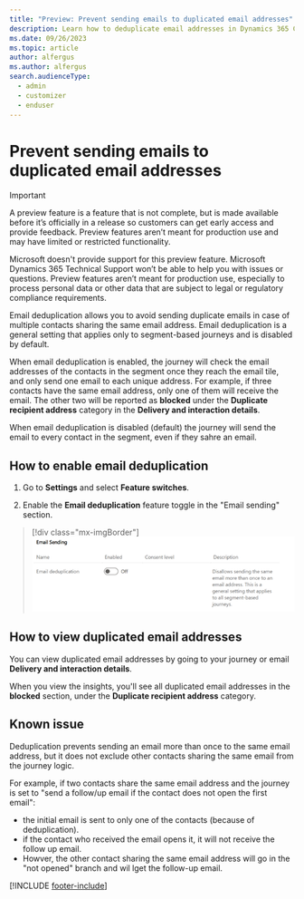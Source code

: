 ```yaml
---
title: "Preview: Prevent sending emails to duplicated email addresses"
description: Learn how to deduplicate email addresses in Dynamics 365 Customer Insights - Journeys.
ms.date: 09/26/2023
ms.topic: article
author: alfergus
ms.author: alfergus
search.audienceType: 
  - admin
  - customizer
  - enduser
---
```


# Prevent sending emails to duplicated email addresses

> [!IMPORTANT]
> A preview feature is a feature that is not complete, but is made available before it’s officially in a release so customers can get early access and provide feedback. Preview features aren’t meant for production use and may have limited or restricted functionality.
> 
> Microsoft doesn't provide support for this preview feature. Microsoft Dynamics 365 Technical Support won’t be able to help you with issues or questions. Preview features aren’t meant for production use, especially to process personal data or other data that are subject to legal or regulatory compliance requirements.

Email deduplication allows you to avoid sending duplicate emails in case of multiple contacts sharing the same email address. Email deduplication is a general setting that applies only to segment-based journeys and is disabled by default.

When email deduplication is enabled, the journey will check the email addresses of the contacts in the segment once they reach the email tile, and only send one email to each unique address. For example, if three contacts have the same email address, only one of them will receive the email. The other two will be reported as **blocked** under the **Duplicate recipient address** category in the **Delivery and interaction details**. 

When email deduplication is disabled (default) the journey will send the email to every contact in the segment, even if they sahre an email. 

## How to enable email deduplication

1. Go to **Settings** and select **Feature switches**.

2. Enable the **Email deduplication** feature toggle in the "Email sending" section. 

> [!div class="mx-imgBorder"]
> ![Turn on the button for email deduplication.](media/enable-email-deduplication-button.png)

## How to view duplicated email addresses

You can view duplicated email addresses by going to your journey or email **Delivery and interaction details**.

When you view the insights, you'll see all duplicated email addresses in the **blocked** section, under the **Duplicate recipient address** category.

## Known issue

Deduplication prevents sending an email more than once to the same email address, but it does not exclude other contacts sharing the same email from the journey logic. 

For example, if two contacts share the same email address and the journey is set to "send a follow/up email if the contact does not open the first email":

- the initial email is sent to only one of the contacts (because of deduplication).
- if the contact who received the email opens it, it will not receive the follow up email.
- Howver, the other contact sharing the same email address will go in the "not opened" branch and wil lget the follow-up email.

[!INCLUDE [footer-include](./includes/footer-banner.md)]
